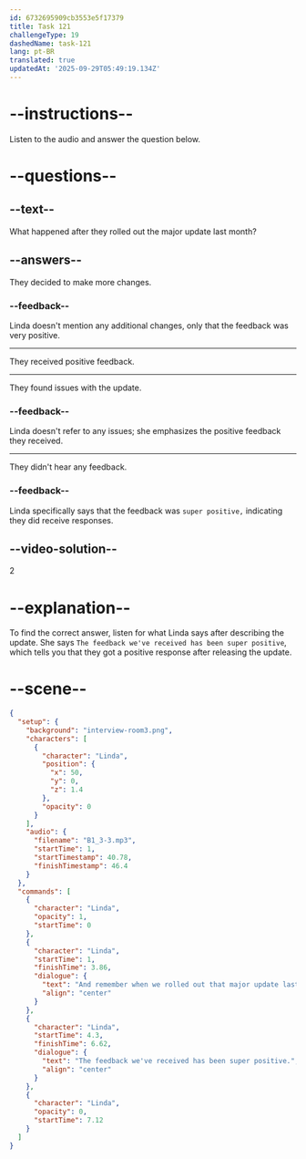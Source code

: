 ```yaml
---
id: 6732695909cb3553e5f17379
title: Task 121
challengeType: 19
dashedName: task-121
lang: pt-BR
translated: true
updatedAt: '2025-09-29T05:49:19.134Z'
---
```


<!-- (audio) Linda: And remember when we rolled out that major update last month? The feedback we've received has been super positive. -->

# --instructions--

Listen to the audio and answer the question below.

# --questions--

## --text--

What happened after they rolled out the major update last month?

## --answers--

They decided to make more changes.

### --feedback--

Linda doesn't mention any additional changes, only that the feedback was very positive.

---

They received positive feedback.

---

They found issues with the update.

### --feedback--

Linda doesn't refer to any issues; she emphasizes the positive feedback they received.

---

They didn't hear any feedback.

### --feedback--

Linda specifically says that the feedback was `super positive,` indicating they did receive responses.

## --video-solution--

2

# --explanation--

To find the correct answer, listen for what Linda says after describing the update. She says `The feedback we've received has been super positive`, which tells you that they got a positive response after releasing the update.

# --scene--

```json
{
  "setup": {
    "background": "interview-room3.png",
    "characters": [
      {
        "character": "Linda",
        "position": {
          "x": 50,
          "y": 0,
          "z": 1.4
        },
        "opacity": 0
      }
    ],
    "audio": {
      "filename": "B1_3-3.mp3",
      "startTime": 1,
      "startTimestamp": 40.78,
      "finishTimestamp": 46.4
    }
  },
  "commands": [
    {
      "character": "Linda",
      "opacity": 1,
      "startTime": 0
    },
    {
      "character": "Linda",
      "startTime": 1,
      "finishTime": 3.86,
      "dialogue": {
        "text": "And remember when we rolled out that major update last month?",
        "align": "center"
      }
    },
    {
      "character": "Linda",
      "startTime": 4.3,
      "finishTime": 6.62,
      "dialogue": {
        "text": "The feedback we've received has been super positive.",
        "align": "center"
      }
    },
    {
      "character": "Linda",
      "opacity": 0,
      "startTime": 7.12
    }
  ]
}
```
